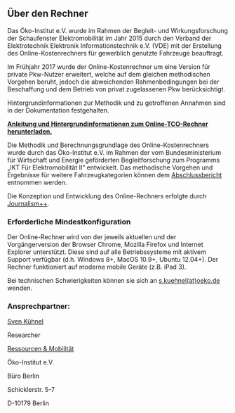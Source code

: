 ## Über den Rechner

Das Öko-Institut e.V. wurde im Rahmen der Begleit- und Wirkungsforschung der Schaufenster Elektromobilität im Jahr 2015 durch den Verband der Elektrotechnik Elektronik Informationstechnik e.V. (VDE) mit der Erstellung des Online-Kostenrechners für gewerblich genutzte Fahrzeuge beauftragt.

Im Frühjahr 2017 wurde der Online-Kostenrechner um eine Version für private Pkw-Nutzer erweitert, welche auf dem gleichen methodischen Vorgehen beruht, jedoch die abweichenden Rahmenbedingungen bei der Beschaffung und dem Betrieb von privat zugelassenen Pkw berücksichtigt.

Hintergrundinformationen zur Methodik und zu getroffenen Annahmen sind in der Dokumentation festgehalten. 

<a href="http://schaufenster-elektromobilitaet.org/media/media/documents/dokumente_der_begleit__und_wirkungsforschung/EP29_Online-Vergleichskostenrechner%7E1.pdf" target="_blank"><b>Anleitung und Hintergrundinformationen zum Online-TCO-Rechner herunterladen.</b></a>

Die Methodik und Berechnungsgrundlage des Online-Kostenrechners wurde durch das Öko-Institut e.V. im Rahmen der vom Bundesministerium für Wirtschaft und Energie geförderten Begleitforschung zum Programms „IKT Für Elektromobilität II“ entwickelt. Das methodische Vorgehen und Ergebnisse für weitere Fahrzeugkategorien können dem [Abschlussbericht](https://www.oeko.de/fileadmin/oekodoc/Gesamtbericht-Wirtschaftlichkeit-von-Elektromobilitaet.pdf) entnommen werden.

Die Konzeption und Entwicklung des Online-Rechners erfolgte durch [Journalism++](http://www.jplusplus.org/de/).

### Erforderliche Mindestkonfiguration

Der Online-Rechner wird von der jeweils aktuellen und der Vorgängerversion der Browser Chrome, Mozilla Firefox und Internet Explorer unterstützt. Diese sind auf alle Betriebssysteme mit aktivem Support verfügbar (d.h. Windows 8+, MacOS 10.9+, Ubuntu 12.04+). Der Rechner funktioniert auf moderne mobile Geräte (z.B. iPad 3).

Bei technischen Schwierigkeiten können sie sich an [s.kuehnel(at)oeko.de](mailto:s.kuehnel@oeko.de) wenden.

### Ansprechpartner:

[Sven Kühnel](https://www.oeko.de/das-institut/team/sven-kuehnel/)

Researcher

[Ressourcen & Mobilität](http://www.oeko.de/das-institut/institutsbereiche/ressourcen-mobilitaet/)

Öko-Institut e.V. 

Büro Berlin

Schicklerstr. 5-7

D-10179 Berlin